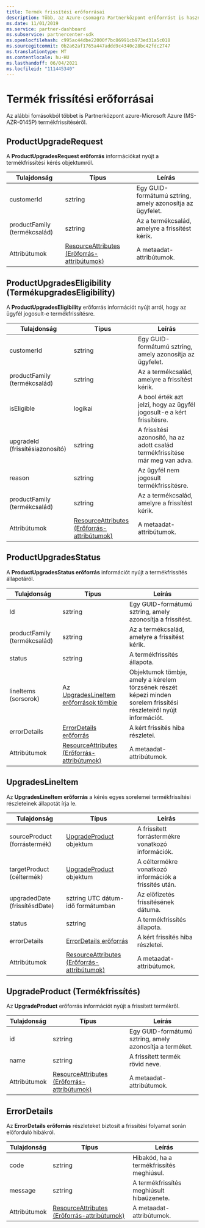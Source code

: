 ```yaml
---
title: Termék frissítési erőforrásai
description: Több, az Azure-csomagra Partnerközpont erőforrást is használhat. Ezek közé tartozik a ProductUpgradeRequest, a ProductUpgradesEligibility, a ProductUpgradesStatus, az UpgradesLineItem, az UpgradeProduct és az ErrorDetails.
ms.date: 11/01/2019
ms.service: partner-dashboard
ms.subservice: partnercenter-sdk
ms.openlocfilehash: c995ac44dbe22000f7bc86991cb973ed31a5c018
ms.sourcegitcommit: 0b2a62af1765a447addd9c4340c28bc42fdc2747
ms.translationtype: MT
ms.contentlocale: hu-HU
ms.lasthandoff: 06/04/2021
ms.locfileid: "111445340"
---
```

# <a name="product-upgrade-resources"></a>Termék frissítési erőforrásai

Az alábbi forrásokból többet is Partnerközpont azure-Microsoft Azure (MS-AZR-0145P) termékfrissítéséről.

## <a name="productupgraderequest"></a>ProductUpgradeRequest

A **ProductUpgradesRequest erőforrás** információkat nyújt a termékfrissítési kérés objektumról.

| Tulajdonság      | Típus                                                          | Leírás                                                |
|---------------|---------------------------------------------------------------|------------------------------------------------------------|
| customerId    | sztring                                                        | Egy GUID-formátumú sztring, amely azonosítja az ügyfelet.      |
| productFamily (termékcsalád) | sztring                                                        | Az a termékcsalád, amelyre a frissítést kérik. |
| Attribútumok    | [ResourceAttributes (Erőforrás-attribútumok)](utility-resources.md#resourceattributes) | A metaadat-attribútumok.                                   |

## <a name="productupgradeseligibility"></a>ProductUpgradesEligibility (TermékupgradesEligibility)

A **ProductUpgradesEligibility** erőforrás információt nyújt arról, hogy az ügyfél jogosult-e termékfrissítésre.

| Tulajdonság      | Típus                                                          | Leírás                                                                      |
|---------------|---------------------------------------------------------------|----------------------------------------------------------------------------------|
| customerId    | sztring                                                        | Egy GUID-formátumú sztring, amely azonosítja az ügyfelet.                            |
| productFamily (termékcsalád) | sztring                                                        | Az a termékcsalád, amelyre a frissítést kérik.                       |
| isEligible    | logikai                                                          | A bool érték azt jelzi, hogy az ügyfél jogosult-e a kért frissítésre. |
| upgradeId (frissítésiazonosító)     | sztring                                                        | A frissítési azonosító, ha az adott család termékfrissítése már meg van adva.        |
| reason        | sztring                                                        | Az ügyfél nem jogosult termékfrissítésre.                |
| productFamily (termékcsalád) | sztring                                                        | Az a termékcsalád, amelyre a frissítést kérik.                       |
| Attribútumok    | [ResourceAttributes (Erőforrás-attribútumok)](utility-resources.md#resourceattributes) | A metaadat-attribútumok.                                                         |

## <a name="productupgradesstatus"></a>ProductUpgradesStatus

A **ProductUpgradesStatus erőforrás** információt nyújt a termékfrissítés állapotáról.

| Tulajdonság | Típus   | Leírás                                          |
|----------|--------|------------------------------------------------------|
| Id       | sztring | Egy GUID-formátumú sztring, amely azonosítja a frissítést. |
| productFamily (termékcsalád)       | sztring                                                         | Az a termékcsalád, amelyre a frissítést kérik.
| status              | sztring                                                         | A termékfrissítés állapota.
| lineItems (sorsorok)           | Az [UpgradesLineItem erőforrások tömbje](#upgradeslineitem)       | Objektumok tömbje, amely a kérelem törzsének részét képezi minden sorelem frissítési részleteiről nyújt információt.
| errorDetails        | [ErrorDetails erőforrás](#errordetails)                         | A kért frissítés hiba részletei.
| Attribútumok          | [ResourceAttributes (Erőforrás-attribútumok)](utility-resources.md#resourceattributes)  | A metaadat-attribútumok. |

## <a name="upgradeslineitem"></a>UpgradesLineItem

Az **UpgradesLineItem erőforrás** a kérés egyes sorelemei termékfrissítési részleteinek állapotát írja le.

| Tulajdonság      | Típus                                                          | Leírás                                       |
|---------------|---------------------------------------------------------------|---------------------------------------------------|
| sourceProduct (forrástermék) | [UpgradeProduct](#upgradeproduct) objektum                      | A frissített forrástermékre vonatkozó információk. |
| targetProduct (céltermék) | [UpgradeProduct](#upgradeproduct) objektum                      | A céltermékre vonatkozó információk a frissítés után.   |
| upgradedDate (frissítésdDate)  | sztring UTC dátum-idő formátumban                                | Az előfizetés frissítésének dátuma.           |
| status        | sztring                                                        | A termékfrissítés állapota.                |
| errorDetails  | [ErrorDetails erőforrás](#errordetails)                        | A kért frissítés hiba részletei.          |
| Attribútumok    | [ResourceAttributes (Erőforrás-attribútumok)](utility-resources.md#resourceattributes) | A metaadat-attribútumok.                          |

## <a name="upgradeproduct"></a>UpgradeProduct (Termékfrissítés)

Az **UpgradeProduct** erőforrás információt nyújt a frissített termékről.

| Tulajdonság   | Típus                                                          | Leírás                                          |
|------------|---------------------------------------------------------------|------------------------------------------------------|
| id         | sztring                                                        | Egy GUID-formátumú sztring, amely azonosítja a terméket. |
| name       | sztring                                                        | A frissített termék rövid neve.         |
| Attribútumok | [ResourceAttributes (Erőforrás-attribútumok)](utility-resources.md#resourceattributes) | A metaadat-attribútumok.                             |

## <a name="errordetails"></a>ErrorDetails

Az **ErrorDetails erőforrás** részleteket biztosít a frissítési folyamat során előforduló hibákról.

| Tulajdonság   | Típus                                                          | Leírás                                       |
|------------|---------------------------------------------------------------|---------------------------------------------------|
| code       | sztring                                                        | Hibakód, ha a termékfrissítés meghiúsul.      |
| message    | sztring                                                        | A termékfrissítés meghiúsult hibaüzenete. |
| Attribútumok | [ResourceAttributes (Erőforrás-attribútumok)](utility-resources.md#resourceattributes) | A metaadat-attribútumok.                          |
